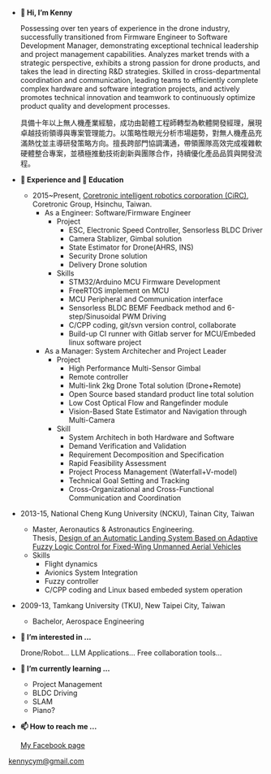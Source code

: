 - **👋 Hi, I’m Kenny**

  Possessing over ten years of experience in the drone industry, successfully transitioned from Firmware Engineer to Software Development Manager, demonstrating exceptional technical leadership and project management capabilities. Analyzes market trends with a strategic perspective, exhibits a strong passion for drone products, and takes the lead in directing R&D strategies. Skilled in cross-departmental coordination and communication, leading teams to efficiently complete complex hardware and software integration projects, and actively promotes technical innovation and teamwork to continuously optimize product quality and development processes.

  具備十年以上無人機產業經驗，成功由韌體工程師轉型為軟體開發經理，展現卓越技術領導與專案管理能力。以策略性眼光分析市場趨勢，對無人機產品充滿熱忱並主導研發策略方向。擅長跨部門協調溝通，帶領團隊高效完成複雜軟硬體整合專案，並積極推動技術創新與團隊合作，持續優化產品品質與開發流程。

- **:office: Experience and :school: Education**

  - 2015~Present, [Coretronic intelligent robotics corporation (CiRC)](https://www.coretronic-robotics.com/), Coretronic Group, Hsinchu, Taiwan.  
    - As a Engineer: Software/Firmware Engineer 
      - Project
        - ESC, Electronic Speed Controller, Sensorless BLDC Driver
        - Camera Stablizer, Gimbal solution
        - State Estimator for Drone(AHRS, INS)
        - Security Drone solution
        - Delivery Drone solution
      - Skills
        - STM32/Arduino MCU Firmware Development
        - FreeRTOS implement on MCU
        - MCU Peripheral and Communication interface
        - Sensorless BLDC BEMF Feedback method and 6-step/Sinusoidal PWM Driving
        - C/CPP coding, git/svn version control, collaborate
        - Build-up CI runner with Gitlab server for MCU/Embeded linux software project 
    - As a Manager: System Architecher and Project Leader
      - Project
        - High Performance Multi-Sensor Gimbal
        - Remote controller 
        - Multi-link 2kg Drone Total solution (Drone+Remote)
        - Open Source based standard product line total solution
        - Low Cost Optical Flow and Rangefinder module
        - Vision-Based State Estimator and Navigation through Multi-Camera
      - Skill
        - System Architech in both Hardware and Software
        - Demand Verification and Validation
        - Requirement Decomposition and Specification
        - Rapid Feasibility Assessment
        - Project Process Management (Waterfall+V-model)
        - Technical Goal Setting and Tracking
        - Cross-Organizational and Cross-Functional Communication and Coordination
<!---
        - Demand Verification and Validation: Rigorously verify the source of requirements and ensure their rationality and feasibility, avoiding resource wastage due to inappropriate demands.
        - Requirement Decomposition and Specification: Utilize topological analysis methods to break down user needs into actionable specifications, concurrently producing clear requirement descriptions and test items.
        - Rapid Feasibility Assessment: Quickly evaluate technical feasibility at both the software and hardware levels based on theoretical foundations and team experience, providing a basis for project decisions.
        - Project Process Management (Waterfall+V-model): Employ a project management system to manage projects using a Waterfall combined with a V-model approach, ensuring that stakeholders (requesters, developers, and testers) collaborate under a unified information standard.
        - Technical Goal Setting and Tracking: Define clear technical goals, ensuring the team accurately understands and follows them, and monitor execution progress through established checkpoints to prevent deviation from the direction.
        - Cross-Organizational and Cross-Functional Communication and Coordination: Facilitate effective communication among stakeholders from different organizations and technical domains (mechanical, electrical, software/firmware), enhancing the collaborative efficiency of technical development and project execution.

        - 需求查證與驗證： 嚴謹核實需求來源，確保其合理性與可行性，避免因不當需求導致的資源浪費。
        - 需求展開與規格化： 運用拓樸分析方法，將使用者需求細化為可執行之規格，並同步產出清晰的需求描述與測試項目。
        - 快速可行性評估： 結合理論基礎與團隊經驗，迅速評估軟硬體層面的技術可行性，為專案決策提供依據。
        - 專案流程管理 (Waterfall+V-model)： 運用專案管理系統，以 Waterfall 結合 V-model 的方式管理專案，確保需求方、開發方及驗證方在統一的資訊標準下協同作業。
        - 技術目標設定與追蹤： 制定明確的技術目標，確保團隊準確理解並遵循，並透過設定查核點監控執行進度，避免偏離方向。
        - 跨組織與跨領域溝通協調： 促進不同組織與技術領域（機構、電子、軟韌體）的利害關係人進行有效溝通，提升技術開發與專案執行的協同效率。
--->
  - 2013-15, National Cheng Kung University (NCKU), Tainan City, Taiwan  
    - Master, Aeronautics & Astronautics Engineering.  
      Thesis, [Design of an Automatic Landing System Based on Adaptive Fuzzy Logic Control for Fixed-Wing Unmanned Aerial Vehicles](http://etds.lib.ncku.edu.tw/etdservice/view_metadata?etdun=U0026-0508201508255900&query_field1=keyword&query_word1=%E9%99%8D%E8%90%BD)
    - Skills
      - Flight dynamics
      - Avionics System Integration
      - Fuzzy controller
      - C/CPP coding and Linux based embeded system operation
  - 2009-13, Tamkang University (TKU), New Taipei City, Taiwan  
    - Bachelor, Aerospace Engineering  
  
- **👀 I’m interested in ...**

  Drone/Robot... LLM Applications... Free collaboration tools...
  
- **🌱 I’m currently learning ...**
  - Project Management
  - BLDC Driving
  - SLAM
  - Piano?

- **📫 How to reach me ...**

  [My Facebook page](https://www.facebook.com/cp3196x04/)

<!---
  [Kenny's Blog: sharing things I learned during development](https://labujuice.github.io/my_blog/)
--->
  <kennycym@gmail.com>


<!---
Labujuice/Labujuice is a ✨ special ✨ repository because its `README.md` (this file) appears on your GitHub profile.
You can click the Preview link to take a look at your changes.
--->
